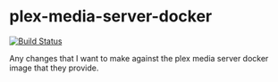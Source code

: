 # plex-media-server-docker

[![Build Status](https://ci.andrewmellen.org/api/badges/mellena1/plex-media-server-docker/status.svg)](https://ci.andrewmellen.org/mellena1/plex-media-server-docker)

Any changes that I want to make against the plex media server docker image that they provide.
